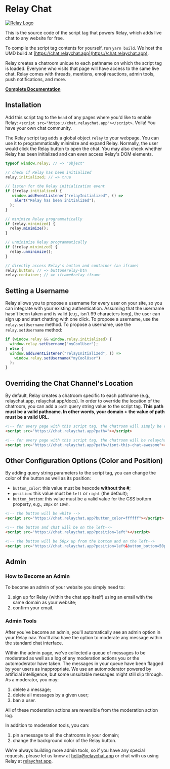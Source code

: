 # Relay Chat

[![Relay Logo](https://relaychat.app/img/relay-og.png)](https://relaychat.app/)

This is the source code of the script tag that powers Relay, which adds live chat to any website for free.

To compile the script tag contents for yourself, run `yarn build`. We host the UMD build at [https://chat.relaychat.app](https://chat.relaychat.app).

Relay creates a chatroom unique to each pathname on which the script tag is loaded. Everyone who visits that page will have access to the same live chat. Relay comes with threads, mentions, emoji reactions, admin tools, push notifications, and more.

**[Complete Documentation](https://relaychat.app/docs)**

## Installation

Add this script tag to the `head` of any pages where you'd like to enable Relay: `<script src="https://chat.relaychat.app"></script>`. Voila! You have your own chat community.

The Relay script tag adds a global object `relay` to your webpage. You can use it to programmatically minimize and expand Relay. Normally, the user would click the Relay button to open the chat. You may also check whether Relay has been initialized and can even access Relay's DOM elements.

```javascript
typeof window.relay; // => "object"

// check if Relay has been initialized
relay.initialized; // => true

// listen for the Relay initialization event
if (!relay.initialized) {
   window.addEventListener("relayInitialized", () =>
    alert("Relay has been initialized");
  );
}

// minimize Relay programmatically
if (relay.minimized) {
  relay.minimize();
}

// unminimize Relay programmatically
if (!relay.minimized) {
  relay.unminimize();
}

// directly access Relay's button and container (an iframe)
relay.button; // => button#relay-btn
relay.container; // => iframe#relay-iframe
```

## Setting a Username

Relay allows you to propose a username for every user on your site, so you can integrate with your existing authentication. Assuming that the username hasn't been taken and is valid (e.g., isn't 99 characters long), the user can sign up and start chatting with one click. To propose a username, use the `relay.setUsername` method. To propose a username, use the `relay.setUsername` method:

```javascript
if (window.relay && window.relay.initialized) {
  window.relay.setUsername("myCoolUser");
} else {
  window.addEventListener("relayInitialized", () =>
    window.relay.setUsername("myCoolUser")
  );
}
```

## Overriding the Chat Channel's Location

By default, Relay creates a chatroom specific to each pathname (e.g., relaychat.app, relaychat.app/docs). In order to override the location of the chatroom, you can add a `path` query string value to the script tag. **This path must be a valid pathname. In other words, your domain + the value of path must be a valid URL.**

```html
<!-- for every page with this script tag, the chatroom will simply be relaychat.app -->
<script src="https://chat.relaychat.app?path="></script>

<!-- for every page with this script tag, the chatroom will be relaychat.app/isnt-this-chat-awesome -->
<script src="https://chat.relaychat.app?path=/isnt-this-chat-awesome"></script>
```

## Other Configuration Options (Color and Position)

By adding query string parameters to the script tag, you can change the color of the button as well as its position:

- `button_color`: this value must be hexcode **without the #**;
- `position`: this value must be `left` or `right` (the default);
- `button_bottom`: this value must be a valid value for the CSS bottom property, e.g., `20px` or `10vh`.

```html
<!-- the button will be white -->
<script src="https://chat.relaychat.app?button_color=ffffff"></script>

<!-- the button and chat will be on the left-->
<script src="https://chat.relaychat.app?position=left"></script>

<!-- the button will be 50px up from the bottom and on the left-->
<script src="https://chat.relaychat.app?position=left&button_bottom=50px"></script>
```

## Admin

### How to Become an Admin

To become an admin of your website you simply need to:

1. sign up for Relay (within the chat app itself) using an email with the same domain as your website;
2. confirm your email.

### Admin Tools

After you've become an admin, you'll automatically see an admin option in your Relay nav. You'll also have the option to moderate any message within the standard chat interface.

Within the admin page, we've collected a queue of messages to be moderated as well as a log of any moderation actions you or the automoderator have taken. The messages in your queue have been flagged by your users as inappropriate. We use an automoderator powered by artificial intelligence, but some unsuitable messages might still slip through. As a moderator, you may:

1. delete a message;
2. delete all messages by a given user;
3. ban a user.

All of these moderation actions are reversible from the moderation action log.

In addition to moderation tools, you can:

1. pin a message to all the chatrooms in your domain;
2. change the background color of the Relay button.

We're always building more admin tools, so if you have any special requests, please let us know at hello@relaychat.app or chat with us using Relay at [relaychat.app](https://relaychat.app).
